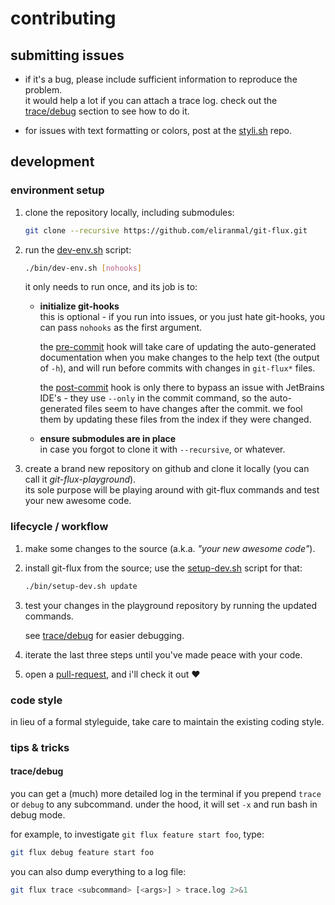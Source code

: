 
# contributing

## submitting issues

- if it's a bug, please include sufficient information to reproduce the 
problem.  
it would help a lot if you can attach a trace log. check out the 
[trace/debug][2] section to see how to do it.

- for issues with text formatting or colors, post at the [styli.sh][1] 
repo.


## development

### environment setup

1. clone the repository locally, including submodules:
   
   ```sh
   git clone --recursive https://github.com/eliranmal/git-flux.git
   ```

1. run the [dev-env.sh][5] script:
   
   ```sh
   ./bin/dev-env.sh [nohooks]
   ```
   
   it only needs to run once, and its job is to:
   
   - **initialize git-hooks**  
     this is optional - if you run into issues, or you just hate 
     git-hooks, you can pass `nohooks` as the first argument.
     
     the [pre-commit][4] hook will take care of updating the auto-generated 
     documentation when you make changes to the help text (the output of 
     `-h`), and will run before commits with changes in `git-flux*` files.
     
     the [post-commit][3] hook is only there to bypass an issue with 
     JetBrains IDE's - they use `--only` in the commit command, so the 
     auto-generated files seem to have changes after the commit. we fool 
     them by updating these files from the index if they were changed.
   
   - **ensure submodules are in place**  
     in case you forgot to clone it with `--recursive`, or whatever.

1. create a brand new repository on github and clone it locally (you can 
call it *git-flux-playground*).  
its sole purpose will be playing around with git-flux commands and test 
your new awesome code.

### lifecycle / workflow

1. make some changes to the source (a.k.a. *"your new awesome code"*).

1. install git-flux from the source; use the [setup-dev.sh][6] 
script for that:
   
   ```sh
   ./bin/setup-dev.sh update
   ```
   
1. test your changes in the playground repository by running the updated 
commands.
   
   see [trace/debug][2] for easier debugging.

1. iterate the last three steps until you've made peace with your code.

1. open a [pull-request][7], and i'll check it out :heart:

### code style

in lieu of a formal styleguide, take care to maintain the existing coding style.

### tips & tricks

#### trace/debug

you can get a (much) more detailed log in the terminal if you prepend 
`trace` or `debug` to any subcommand. under the hood, it will set `-x` 
and run bash in debug mode.

for example, to investigate `git flux feature start foo`, type:

```sh
git flux debug feature start foo
```

you can also dump everything to a log file:

```sh
git flux trace <subcommand> [<args>] > trace.log 2>&1
```




[1]: https://github.com/eliranmal/styli.sh
[2]: #tracedebug
[3]: /bin/hooks/post-commit
[4]: /bin/hooks/pre-commit
[5]: /bin/dev-env.sh
[6]: /bin/setup-dev.sh
[7]: https://github.com/eliranmal/git-flux/compare
